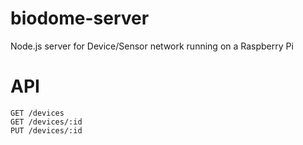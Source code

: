 biodome-server
==============

Node.js server for Device/Sensor network running on a Raspberry Pi


API
===
```
GET /devices
GET /devices/:id
PUT /devices/:id 
```
